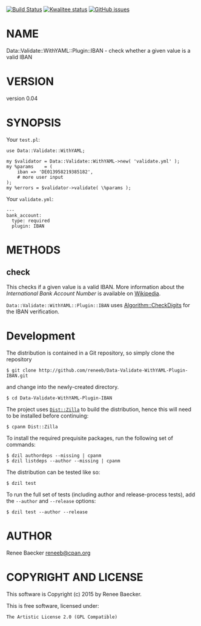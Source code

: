 [![Build Status](https://travis-ci.org/reneeb/Data-Validate-WithYAML-Plugin-IBAN.svg?branch=master)](https://travis-ci.org/reneeb/Data-Validate-WithYAML-Plugin-IBAN)
[![Kwalitee status](http://cpants.cpanauthors.org/dist/Data-Validate-WithYAML-Plugin-IBAN.png)](http://cpants.charsbar.org/dist/overview/Data-Validate-WithYAML-Plugin-IBAN)
[![GitHub issues](https://img.shields.io/github/issues/reneeb/Data-Validate-WithYAML-Plugin-IBAN.svg)](https://github.com/reneeb/Data-Validate-WithYAML-Plugin-IBAN/issues)

# NAME

Data::Validate::WithYAML::Plugin::IBAN - check whether a given value is a valid IBAN

# VERSION

version 0.04

# SYNOPSIS

Your `test.pl`:

    use Data::Validate::WithYAML;
    
    my $validator = Data::Validate::WithYAML->new( 'validate.yml' );
    my %params    = (
        iban => 'DE013958219385182',
        # more user input
    );
    my %errors = $validator->validate( \%params );

Your `validate.yml`:

    ---
    bank_account:
      type: required
      plugin: IBAN

# METHODS

## check

This checks if a given value is a valid IBAN. More information about
the _International Bank Account Number_ is available on
[Wikipedia](https://en.wikipedia.org/wiki/International_Bank_Account_Number).

`Data::Validate::WithYAML::Plugin::IBAN` uses [Algorithm::CheckDigits](https://metacpan.org/pod/Algorithm::CheckDigits)
for the IBAN verification.



# Development

The distribution is contained in a Git repository, so simply clone the
repository

```
$ git clone http://github.com/reneeb/Data-Validate-WithYAML-Plugin-IBAN.git
```

and change into the newly-created directory.

```
$ cd Data-Validate-WithYAML-Plugin-IBAN
```

The project uses [`Dist::Zilla`](https://metacpan.org/pod/Dist::Zilla) to
build the distribution, hence this will need to be installed before
continuing:

```
$ cpanm Dist::Zilla
```

To install the required prequisite packages, run the following set of
commands:

```
$ dzil authordeps --missing | cpanm
$ dzil listdeps --author --missing | cpanm
```

The distribution can be tested like so:

```
$ dzil test
```

To run the full set of tests (including author and release-process tests),
add the `--author` and `--release` options:

```
$ dzil test --author --release
```

# AUTHOR

Renee Baecker <reneeb@cpan.org>

# COPYRIGHT AND LICENSE

This software is Copyright (c) 2015 by Renee Baecker.

This is free software, licensed under:

    The Artistic License 2.0 (GPL Compatible)
